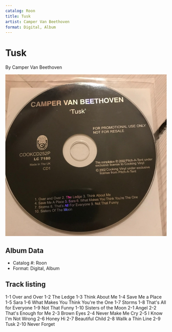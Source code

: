 ```yaml
---
catalog: Roon
title: Tusk
artist: Camper Van Beethoven
format: Digital, Album
---
```


# Tusk

By Camper Van Beethoven

![](../../assets/albumcovers/Camper_Van_Beethoven-Tusk.png)

## Album Data

- Catalog #: Roon
- Format: Digital, Album


## Track listing


1-1 Over and Over
1-2 The Ledge
1-3 Think About Me
1-4 Save Me a Place
1-5 Sara
1-6 What Makes You Think You're the One
1-7 Storms
1-8 That's All for Everyone
1-9 Not That Funny
1-10 Sisters of the Moon
2-1 Angel
2-2 That's Enough for Me
2-3 Brown Eyes
2-4 Never Make Me Cry
2-5 I Know I'm Not Wrong
2-6 Honey Hi
2-7 Beautiful Child
2-8 Wallk a Thin Line
2-9 Tusk
2-10 Never Forget

